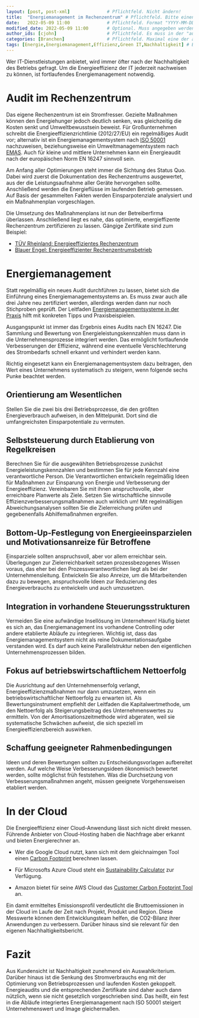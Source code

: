```yaml
---
layout: [post, post-xml]              # Pflichtfeld. Nicht ändern!
title:  "Energiemanagement im Rechenzentrum" # Pflichtfeld. Bitte einen Titel für den Blog Post angeben.
date:   2022-05-09 11:00              # Pflichtfeld. Format "YYYY-MM-DD HH:MM". Muss für Veröffentlichung in der Vergangenheit liegen. (Für Preview egal)
modified_date: 2022-05-09 11:00       # Optional. Muss angegeben werden, wenn eine bestehende Datei geändert wird.
author_ids: [cjohn]                   # Pflichtfeld. Es muss in der "authors.yml" einen Eintrag mit diesen Namen geben.
categories: [Branchen]                # Pflichtfeld. Maximal eine der angegebenen Kategorien verwenden.
tags: [Energie,Energiemanagement,Effizienz,Green IT,Nachhaltigkeit] # Bitte auf Großschreibung achten.
---
```


Wer IT-Dienstleistungen anbietet, wird immer öfter nach der Nachhaltigkeit des Betriebs gefragt.
Um die Energieeffizienz der IT jederzeit nachweisen zu können, ist fortlaufendes Energiemanagement notwendig.

# Audit im Rechenzentrum

Das eigene Rechenzentrum ist ein Stromfresser.
Gezielte Maßnahmen können den Energiehunger jedoch deutlich senken, was gleichzeitig die Kosten senkt und Umweltbewusstsein beweist.
Für Großunternehmen schreibt die Energieeffizienzrichtlinie (2012/27/EU) ein regelmäßiges Audit vor; alternativ ist ein Energiemanagementsystem nach [ISO 50001](https://www.umweltbundesamt.de/energiemanagementsysteme-iso-50001) nachzuweisen, beziehungsweise ein Umweltmanagementsystem nach [EMAS](https://www.emas.de/rechtliches/).
Auch für kleine und mittlere Unternehmen kann ein Energieaudit nach der europäischen Norm EN 16247 sinnvoll sein.

Am Anfang aller Optimierungen steht immer die Sichtung des Status Quo.
Dabei wird zuerst die Dokumentation des Rechenzentrums ausgewertet, aus der die Leistungsaufnahme aller Geräte hervorgehen sollte.
Anschließend werden die Energieflüsse im laufenden Betrieb gemessen.
Auf Basis der gesammelten Fakten werden Einsparpotenziale analysiert und ein Maßnahmenplan vorgeschlagen.

Die Umsetzung des Maßnahmenplans ist nun der Betreiberfirma überlassen.
Anschließend liegt es nahe, das optimierte, energieffizente Rechenzentrum zertifizieren zu lassen.
Gängige Zertifikate sind zum Beispiel:
* [TÜV Rheinland: Energieeffizientes Rechenzentrum](https://www.tuv.com/germany/de/green-it-und-green-energy.html)
* [Blauer Engel: Energieeffizienter Rechenzentrumsbetrieb](https://produktinfo.blauer-engel.de/uploads/criteriafile/de/DE-UZ%20161-201502-de%20Kriterien.pdf)

# Energiemanagement

Statt regelmäßig ein neues Audit durchführen zu lassen, bietet sich die Einführung eines Energiemanagementsystems an.
Es muss zwar auch alle drei Jahre neu zertifiziert werden, allerdings werden dann nur noch Stichproben geprüft.
Der Leitfaden [Energiemanagementsysteme in der Praxis](https://www.umweltbundesamt.de/publikationen/energiemanagementsysteme-in-praxis) hilft mit konkreten Tipps und Praxisbeispielen.

Ausgangspunkt ist immer das Ergebnis eines Audits nach EN 16247.
Die Sammlung und Bewertung von Energieleistungskennzahlen muss dann in die Unternehmensprozesse integriert werden.
Das ermöglicht fortlaufende Verbesserungen der Effizienz, während eine eventuelle Verschlechterung des Strombedarfs schnell erkannt und verhindert werden kann.

Richtig eingesetzt kann ein Energiemanagementsystem dazu beitragen, den Wert eines Unternehmens systematisch zu steigern, wenn folgende sechs Punke beachtet werden.

## Orientierung am Wesentlichen

Stellen Sie die zwei bis drei Betriebsprozesse, die den größten Energieverbrauch aufweisen, in den Mittelpunkt.
Dort sind die umfangreichsten Einsparpotentiale zu vermuten.

## Selbststeuerung durch Etablierung von Regelkreisen

Berechnen Sie für die ausgewählten Betriebsprozesse zunächst Energieleistungskennzahlen und bestimmen Sie für jede Kennzahl eine verantwortliche Person.
Die Verantwortlichen entwickeln regelmäßig Ideen für Maßnahmen zur Einsparung von Energie und Verbesserung der Energieeffizienz.
Vereinbaren Sie mit ihnen anspruchsvolle, aber erreichbare Planwerte als Ziele.
Setzen Sie wirtschaftliche sinnvolle Effizienzverbesserungsmaßnahmen auch wirklich um!
Mit regelmäßigen Abweichungsanalysen sollten Sie die Zielerreichung prüfen und gegebenenfalls Abhilfemaßnahmen ergreifen.

## Bottom-Up-Festlegung von Energieeinsparzielen und Motivationsanreize für Betroffene

Einsparziele sollten anspruchsvoll, aber vor allem erreichbar sein.
Überlegungen zur Zielerreichbarkeit setzen prozessbezogenes Wissen voraus, das eher bei den Prozessverantwortlichen liegt als bei der Unternehmensleitung.
Entwickeln Sie also Anreize, um die Mitarbeitenden dazu zu bewegen, anspruchsvolle Ideen zur Reduzierung des Energieverbrauchs zu entwickeln und auch umzusetzen.

## Integration in vorhandene Steuerungsstrukturen

Vermeiden Sie eine aufwändige Insellösung im Unternehmen!
Häufig bietet es sich an, das Energiemanagement ins vorhandene Controlling oder andere etablierte Abläufe zu integrieren.
Wichtig ist, dass das Energiemanagementsystem nicht als reine Dokumentationsaufgabe verstanden wird.
Es darf auch keine Parallelstruktur neben den eigentlichen Unternehmensprozessen bilden.

## Fokus auf betriebswirtschaftlichem Nettoerfolg

Die Ausrichtung auf den Unternehmenserfolg verlangt, Energieeffizienzmaßnahmen nur dann umzusetzen, wenn ein betriebswirtschaftlicher Nettoerfolg zu erwarten ist.
Als Bewertungsinstrument empfiehlt der Leitfaden die Kapitalwertmethode, um den Nettoerfolg als Steigerungsbeitrag des Unternehmenswertes zu ermitteln.
Von der Amortisationszeitmethode wird abgeraten, weil sie systematische Schwächen aufweist, die sich speziell im Energieeffizienzbereich auswirken.

## Schaffung geeigneter Rahmenbedingungen

Ideen und deren Bewertungen sollten zu Entscheidungsvorlagen aufbereitet werden.
Auf welche Weise Verbesserungsideen ökonomisch bewertet werden, sollte möglichst früh feststehen.
Was die Durchsetzung von Verbesserungsmaßnahmen angeht, müssen geeignete Vorgehensweisen etabliert werden.

# In der Cloud

Die Energieeffizienz einer Cloud-Anwendung lässt sich nicht direkt messen.
Führende Anbieter von Cloud-Hosting haben die Nachfrage aber erkannt und bieten Energierechner an.

* Wer die Google Cloud nutzt, kann sich mit dem gleichnaimgen Tool einen [Carbon Footprint](https://cloud.google.com/carbon-footprint) berechnen lassen.

* Für Microsofts Azure Cloud steht ein [Sustainability Calculator](https://azure.microsoft.com/en-us/blog/microsoft-sustainability-calculator-helps-enterprises-analyze-the-carbon-emissions-of-their-it-infrastructure/) zur Verfügung.

* Amazon bietet für seine AWS Cloud das [Customer Carbon Footprint Tool](https://aws.amazon.com/de/aws-cost-management/aws-customer-carbon-footprint-tool/) an.

Ein damit ermitteltes Emissionsprofil verdeutlicht die Bruttoemissionen in der Cloud im Laufe der Zeit nach Projekt, Produkt und Region.
Diese Messwerte können dem Entwicklungsteam helfen, die CO2-Bilanz ihrer Anwendungen zu verbessern.
Darüber hinaus sind sie relevant für den eigenen Nachhaltigkeitsbericht.

# Fazit

Aus Kundensicht ist Nachhaltigkeit zunehmend ein Auswahlkriterium.
Darüber hinaus ist die Senkung des Stromverbrauchs eng mit der Optimierung von Betriebsprozessen und laufenden Kosten gekoppelt.
Energieaudits und die entsprechenden Zertifikate sind daher auch dann nützlich, wenn sie nicht gesetzlich vorgeschrieben sind.
Das heißt, ein fest in die Abläufe integriertes Energiemanagement nach ISO 50001 steigert Unternehmenswert und Image gleichermaßen.